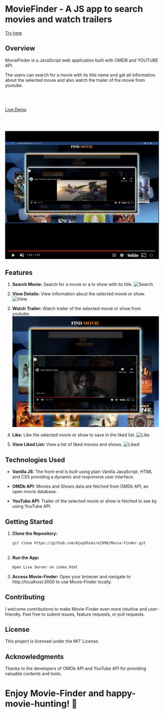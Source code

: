 
# MovieFinder - A JS app to search movies and watch trailers

[Try here](https://ajayghimire1998.github.io/Movie-Finder/)


## Overview

MovieFinder is a JavaScript web application built with OMDB and YOUTUBE API. 

The users can search for a movie with its title name and get all information about the selected movie and also watch the trailer of the movie from youtube.

<br>
<br>

[Live Demo](https://youtu.be/L78bUwIzYYo)

<br>
<br>

[![Live Demo](./demo.png)](https://youtu.be/L78bUwIzYYo 
"Movie-Finder")



## Features

1. **Search Movie:** Search for a movie or a tv show with its title.
![Search](./search.png)

2. **View Details:** View information about the selected movie or show. 
![View](./view.png)

3. **Watch Trailer:** Watch trailer of the selected movie or show from youtube.
![Trailer](./trailer.png)

4. **Like:** Like the selected movie or show to save in the liked list.
![Like](./like.png)

5. **View Liked List:** View a list of liked movies and shows.
![Liked](./liked.png)


## Technologies Used

- **Vanilla JS:** The front-end is built using plain Vanilla JavaScript, HTML and CSS providing a dynamic and responsive user interface.

- **OMDb API:** Movies and Shows data are fetched from OMDb API, an open movie database.

- **YouTube API:** Trailer of the selected movie or show is fetched to see by using YouTube API.



## Getting Started

1. **Clone the Repository:**
   ```bash
   git clone https://github.com/AjayGhimire1998/Movie-Finder.git

   

2. **Run the App:**
   ```bash
   Open Live Server on index.html

   
3. **Access Movie-Finder:**
   Open your browser and navigate to http://localhost:3000 to use Movie-Finder locally.


## Contributing

I welcome contributions to make Movie-Finder even more intuitive and user-friendly. Feel free to submit issues, feature requests, or pull requests.

## License

This project is licensed under the MIT License.

## Acknowledgments

Thanks to the developers of OMDb API and YouTube API for providing valuable contents and tools.


# Enjoy Movie-Finder and happy-movie-hunting! 🎉


